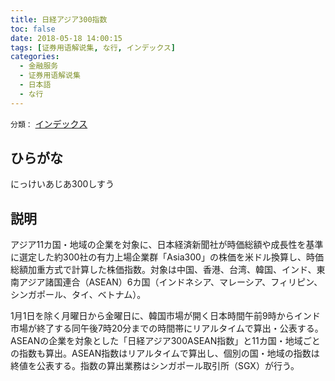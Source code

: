 ```yaml
---
title: 日経アジア300指数
toc: false
date: 2018-05-18 14:00:15
tags: [证券用语解说集, な行, インデックス]
categories:
  - 金融服务
  - 证券用语解说集
  - 日本語
  - な行
---
```


`分類：` [インデックス](/tags/インデックス/)

## ひらがな

にっけいあじあ300しすう

## 説明

アジア11カ国・地域の企業を対象に、日本経済新聞社が時価総額や成長性を基準に選定した約300社の有力上場企業群「Asia300」の株価を米ドル換算し、時価総額加重方式で計算した株価指数。対象は中国、香港、台湾、韓国、インド、東南アジア諸国連合（ASEAN）6カ国（インドネシア、マレーシア、フィリピン、シンガポール、タイ、ベトナム）。

1月1日を除く月曜日から金曜日に、韓国市場が開く日本時間午前9時からインド市場が終了する同午後7時20分までの時間帯にリアルタイムで算出・公表する。ASEANの企業を対象とした「日経アジア300ASEAN指数」と11カ国・地域ごとの指数も算出。ASEAN指数はリアルタイムで算出し、個別の国・地域の指数は終値を公表する。指数の算出業務はシンガポール取引所（SGX）が行う。

